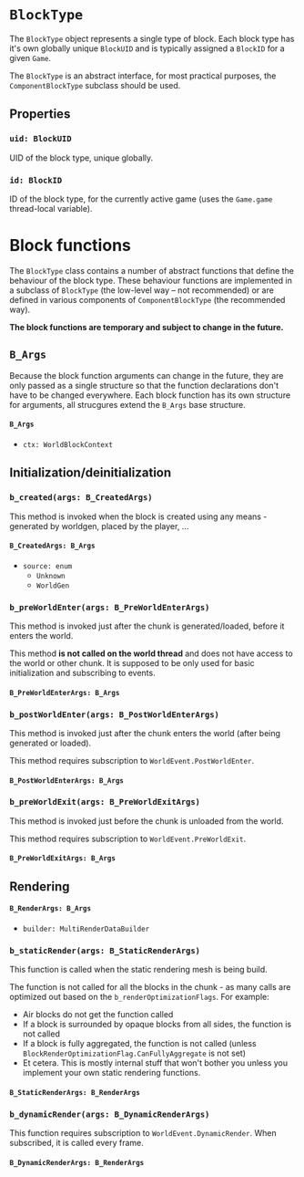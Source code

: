 # `BlockType`
The `BlockType` object represents a single type of block. Each block type has it's own globally unique `BlockUID` and is typically assigned a `BlockID` for a given `Game`.

The `BlockType` is an abstract interface, for most practical purposes, the `ComponentBlockType` subclass should be used.

## Properties
### `uid: BlockUID`
UID of the block type, unique globally.

### `id: BlockID`
ID of the block type, for the currently active game (uses the `Game.game` thread-local variable).

# Block functions
The `BlockType` class contains a number of abstract functions that define the behaviour of the block type. These behaviour functions are implemented in a subclass of `BlockType` (the low-level way – not recommended) or are defined in various components of `ComponentBlockType` (the recommended way).

**The block functions are temporary and subject to change in the future.**

## `B_Args`
Because the block function arguments can change in the future, they are only passed as a single structure so that the function declarations don't have to be changed everywhere. Each block function has its own structure for arguments, all strucgures extend the `B_Args` base structure.

#### `B_Args`
* `ctx: WorldBlockContext`

## Initialization/deinitialization

### `b_created(args: B_CreatedArgs)`
This method is invoked when the block is created using any means - generated by worldgen, placed by the player, ...

#### `B_CreatedArgs: B_Args`
* `source: enum`
  * `Unknown`
  * `WorldGen`

### `b_preWorldEnter(args: B_PreWorldEnterArgs)`
This method is invoked just after the chunk is generated/loaded, before it enters the world.

This method **is not called on the world thread** and does not have access to the world or other chunk. It is supposed to be only used for basic initialization and subscribing to events.

#### `B_PreWorldEnterArgs: B_Args`

### `b_postWorldEnter(args: B_PostWorldEnterArgs)`
This method is invoked just after the chunk enters the world (after being generated or loaded).

This method requires subscription to `WorldEvent.PostWorldEnter`.

#### `B_PostWorldEnterArgs: B_Args`

### `b_preWorldExit(args: B_PreWorldExitArgs)`
This method is invoked just before the chunk is unloaded from the world.

This method requires subscription to `WorldEvent.PreWorldExit`.

#### `B_PreWorldExitArgs: B_Args`

## Rendering

#### `B_RenderArgs: B_Args`
* `builder: MultiRenderDataBuilder`

### `b_staticRender(args: B_StaticRenderArgs)`
This function is called when the static rendering mesh is being build.

The function is not called for all the blocks in the chunk - as many calls are optimized out based on the `b_renderOptimizationFlags`. For example:
* Air blocks do not get the function called
* If a block is surrounded by opaque blocks from all sides, the function is not called
* If a block is fully aggregated, the function is not called (unless `BlockRenderOptimizationFlag.CanFullyAggregate` is not set)
* Et cetera. This is mostly internal stuff that won't bother you unless you implement your own static rendering functions.

#### `B_StaticRenderArgs: B_RenderArgs`

### `b_dynamicRender(args: B_DynamicRenderArgs)`
This function requires subscription to `WorldEvent.DynamicRender`. When subscribed, it is called every frame.

#### `B_DynamicRenderArgs: B_RenderArgs`